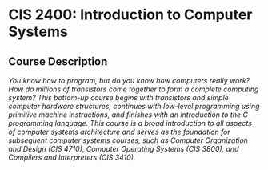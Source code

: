 # CIS 2400: Introduction to Computer Systems

## Course Description
_You know how to program, but do you know how computers really work? How do millions of transistors come together to form a complete computing system? This bottom-up course begins with transistors and simple computer hardware structures, continues with low-level programming using primitive machine instructions, and finishes with an introduction to the C programming language. This course is a broad introduction to all aspects of computer systems architecture and serves as the foundation for subsequent computer systems courses, such as Computer Organization and Design (CIS 4710), Computer Operating Systems (CIS 3800), and Compilers and Interpreters (CIS 3410)._
